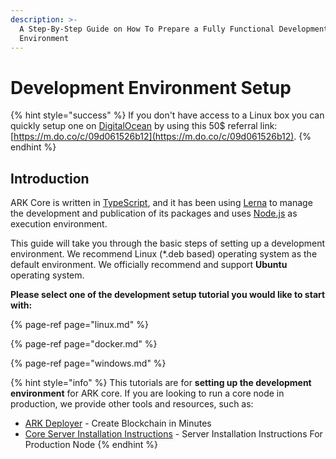 ```yaml
---
description: >-
  A Step-By-Step Guide on How To Prepare a Fully Functional Development
  Environment
---
```


# Development Environment Setup

{% hint style="success" %}
If you don't have access to a Linux box you can quickly setup one on [DigitalOcean](https://cloud.digitalocean.com) by using this 50$ referral link: [https://m.do.co/c/09d061526b12](https://m.do.co/c/09d061526b12).
{% endhint %}

## Introduction

ARK Core is written in [TypeScript](https://github.com/microsoft/typescript), and it has been using [Lerna](https://github.com/lerna/lerna) to manage the development and publication of its packages and uses [Node.js](https://nodejs.org) as execution environment.

This guide will take you through the basic steps of setting up a development environment. We recommend Linux \(\*.deb based\) operating system as the default environment. We officially recommend and support **Ubuntu** operating system.

**Please select one of the development setup tutorial you would like to start with:**

{% page-ref page="linux.md" %}

{% page-ref page="docker.md" %}

{% page-ref page="windows.md" %}

{% hint style="info" %}
This tutorials are for **setting up the development environment** for ARK core. If you are looking to run a core node in production, we provide other tools and resources, such as:

* [AR](https://ark.io/deployer)[K Deployer](https://ark.io/deployer) - Create Blockchain in Minutes
* [Core Server Installation Instructions](https://guides.ark.dev/devops-guides/core-node-secure-setup) - Server Installation Instructions For Production Node
{% endhint %}


